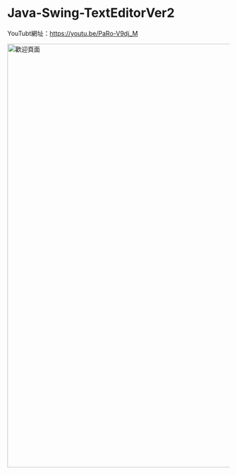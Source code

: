 # Java-Swing-TextEditorVer2

YouTubt網址：https://youtu.be/PaRo-V9dj_M

<img width="962" alt="歡迎頁面" src="https://user-images.githubusercontent.com/68499661/174032004-88956d40-334f-4180-b2fb-1d38e01544e7.png">

